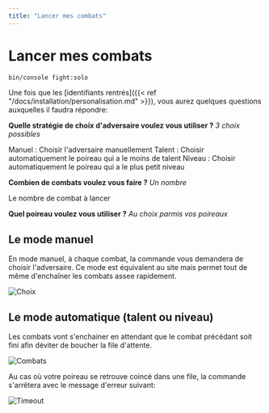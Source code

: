 ```yaml
---
title: "Lancer mes combats"
---
```


# Lancer mes combats

```bash
bin/console fight:solo
```

Une fois que les [identifiants rentrés]({{< ref "/docs/installation/personalisation.md" >}}), vous aurez quelques questions auxquelles il faudra répondre:

**Quelle stratégie de choix d'adversaire voulez vous utiliser ?**
*3 choix possibles*

Manuel : Choisir l'adversaire manuellement
Talent : Choisir automatiquement le poireau qui a le moins de talent
Niveau : Choisir automatiquement le poireau qui a le plus petit niveau

**Combien de combats voulez vous faire ?**
*Un nombre*

Le nombre de combat à lancer

**Quel poireau voulez vous utiliser ?**
*Au choix parmis vos poireaux*

## Le mode manuel

En mode manuel, à chaque combat, la commande vous demandera de choisir l'adversaire. Ce mode est équivalent au site mais permet tout de même d'enchaîner les combats assee rapidement.

![Choix](/fights-solo-choice.png)

## Le mode automatique (talent ou niveau)

Les combats vont s'enchainer en attendant que le combat précédant soit fini afin déviter de boucher la file d'attente.

![Combats](/fights-solo-result.png)

Au cas où votre poireau se retrouve coincé dans une file, la commande s'arrêtera avec le message d'erreur suivant:

![Timeout](/fights-solo-timeout.png)


